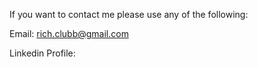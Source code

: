 If you want to contact me please use any of the following:

Email: rich.clubb@gmail.com

Linkedin Profile: 